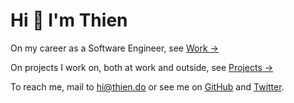 # Hi 👋 I'm Thien

<!--more-->

On my career as a Software Engineer, see [Work →](./work)

On projects I work on, both at work and outside, see [Projects →](./projects)

To reach me, mail to [hi@thien.do](mailto:hi@thien.do) or see me on [GitHub] and [Twitter].

[GitHub]: https://github.com/thien-do
[Twitter]: https://twitter.com/_thiendo
